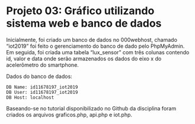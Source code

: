 # Projeto 03: Gráfico utilizando sistema web e banco de dados

Inicialmente, foi criado um banco de dados no 000webhost, chamado “iot2019” foi feito o gerenciamento do banco de dado pelo PhpMyAdmin. Em seguida, foi criada uma tabela “lux_sensor” com três colunas contendo id, valor e data onde serão armazenados os dados do eixo x do acelerômetro do smartphone. 

Dados do banco de dados:
~~~ 
DB Name: id11678197_iot2019
DB User: id11678197_iot2019
DB Host: localhost 	
~~~

Baseando-se no tutorial disponibilizado no Github da disciplina foram criados os arquivos graficos.php, api.php e iot.php.
